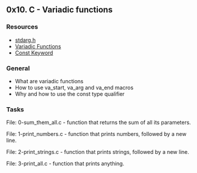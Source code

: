 ## 0x10. C - Variadic functions

### Resources
* [stdarg.h](https://en.wikipedia.org/wiki/Stdarg.h)
* [Variadic Functions](https://www.gnu.org/software/libc/manual/html_node/Variadic-Functions.html)
* [Const Keyword](https://www.youtube.com/watch?v=1W4oyuOdXv8&ab_channel=iTzAdam5X)

### General
*  What are variadic functions
*  How to use va_start, va_arg and va_end macros
*  Why and how to use the const type qualifier

### Tasks
File: 0-sum_them_all.c
	- function that returns the sum of all its parameters.

File: 1-print_numbers.c
	-  function that prints numbers, followed by a new line.

File: 2-print_strings.c
	- function that prints strings, followed by a new line.

File: 3-print_all.c
	- function that prints anything.
